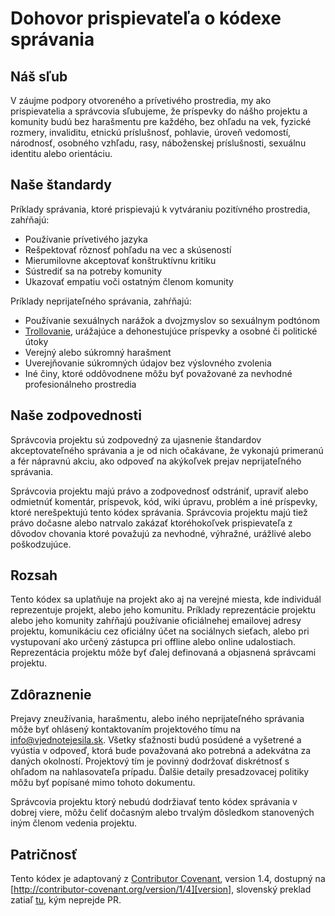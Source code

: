 # Dohovor prispievateľa o kódexe správania

## Náš sľub

V záujme podpory otvoreného a prívetivého prostredia, my ako prispievatelia a správcovia
sľubujeme, že príspevky do nášho projektu a komunity budú bez harašmentu pre každého,
bez ohľadu na vek, fyzické rozmery, invaliditu, etnickú príslušnosť, pohlavie,
úroveň vedomostí, národnosť, osobného vzhľadu, rasy, náboženskej príslušnosti, sexuálnu
identitu alebo orientáciu.

## Naše štandardy

Príklady správania, ktoré prispievajú k vytváraniu pozitívného prostredia, zahŕňajú:

* Používanie prívetivého jazyka
* Rešpektovať rôznosť pohľadu na vec a skúseností
* Mierumilovne akceptovať konštruktívnu kritiku
* Sústrediť sa na potreby komunity
* Ukazovať empatiu voči ostatným členom komunity

Príklady neprijateľného správania, zahŕňajú:

* Používanie sexuálnych narážok a dvojzmyslov so sexuálnym podtónom
* [Trollovanie](https://cs.wikipedia.org/wiki/Troll_(internet)), urážajúce a dehonestujúce
  príspevky a osobné či politické útoky
* Verejný alebo súkromný harašment
* Uverejňovanie súkromných údajov bez výslovného zvolenia
* Iné činy, ktoré oddôvodnene môžu byť považované za nevhodné profesionálneho prostredia 

## Naše zodpovednosti

Správcovia projektu sú zodpovedný za ujasnenie štandardov akceptovateľného správania a je od
nich očakávane, že vykonajú primeranú a fér nápravnú akciu, ako odpoveď na akýkoľvek prejav
neprijateľného správania.

Správcovia projektu majú právo a zodpovednosť odstrániť, upraviť alebo odmietnúť komentár,
príspevok, kód, wiki úpravu, problém a iné príspevky, ktoré nerešpektujú tento kódex správania.
Správcovia projektu majú tiež právo dočasne alebo natrvalo zakázať ktoréhokoľvek prispievateľa z
dôvodov chovania ktoré považujú za nevhodné, výhražné, urážlivé alebo poškodzujúce.

## Rozsah

Tento kódex sa uplatňuje na projekt ako aj na verejné miesta, kde individuál reprezentuje
projekt, alebo jeho komunitu. Príklady reprezentácie projektu alebo jeho komunity zahŕňajú
používanie oficiálnehej emailovej adresy projektu, komunikáciu cez oficiálny účet na sociálnych
sieťach, alebo pri vystupovaní ako určený zástupca pri offline alebo online udalostiach.
Reprezentácia projektu môže byť ďalej definovaná a objasnená správcami projektu.

## Zdôraznenie

Prejavy zneužívania, harašmentu, alebo iného neprijateľného správania môže byť ohlásený
kontaktovaním projektového tímu na [info@vjednotejesila.sk](mailto:info@vjednotejesila.sk). Všetky sťažnosti budú posúdené
a vyšetrené a vyústia v odpoveď, ktorá bude považovaná ako potrebná a adekvátna za daných
okolností. Projektový tím je povinný dodržovať diskrétnosť s ohľadom na nahlasovateľa 
prípadu. Ďalšie detaily presadzovacej politiky môžu byť popísané mimo tohoto dokumentu.

Správcovia projektu ktorý nebudú dodržiavať tento kódex správania v dobrej viere, môžu čeliť
dočasným alebo trvalým dôsledkom stanovených iným členom vedenia projektu. 

## Patričnosť

Tento kódex je adaptovaný z [Contributor Covenant][homepage], version 1.4,
dostupný na [http://contributor-covenant.org/version/1/4][version], slovenský preklad zatiaľ [tu][preklad], kým neprejde PR.

[homepage]: http://contributor-covenant.org
[version]: http://contributor-covenant.org/version/1/4/
[preklad]: https://raw.githubusercontent.com/luckylooke/contributor_covenant/patch-2/version/1/4/sk/code_of_conduct.md
